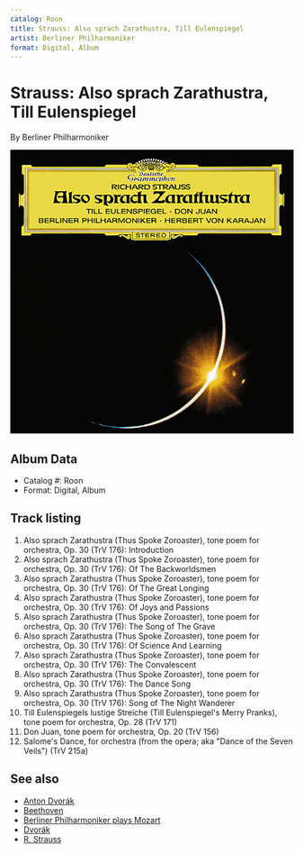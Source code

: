 ```yaml
---
catalog: Roon
title: Strauss: Also sprach Zarathustra, Till Eulenspiegel
artist: Berliner Philharmoniker
format: Digital, Album
---
```


# Strauss: Also sprach Zarathustra, Till Eulenspiegel

By Berliner Philharmoniker

![](../../assets/albumcovers/Berliner_Philharmoniker-Strauss-_Also_sprach_Zarathustra__Till_Eulenspiegel.png)

## Album Data

- Catalog #: Roon
- Format: Digital, Album


## Track listing


1. Also sprach Zarathustra (Thus Spoke Zoroaster), tone poem for orchestra, Op. 30 (TrV 176): Introduction
2. Also sprach Zarathustra (Thus Spoke Zoroaster), tone poem for orchestra, Op. 30 (TrV 176): Of The Backworldsmen
3. Also sprach Zarathustra (Thus Spoke Zoroaster), tone poem for orchestra, Op. 30 (TrV 176): Of The Great Longing
4. Also sprach Zarathustra (Thus Spoke Zoroaster), tone poem for orchestra, Op. 30 (TrV 176): Of Joys and Passions
5. Also sprach Zarathustra (Thus Spoke Zoroaster), tone poem for orchestra, Op. 30 (TrV 176): The Song of The Grave
6. Also sprach Zarathustra (Thus Spoke Zoroaster), tone poem for orchestra, Op. 30 (TrV 176): Of Science And Learning
7. Also sprach Zarathustra (Thus Spoke Zoroaster), tone poem for orchestra, Op. 30 (TrV 176): The Convalescent
8. Also sprach Zarathustra (Thus Spoke Zoroaster), tone poem for orchestra, Op. 30 (TrV 176): The Dance Song
9. Also sprach Zarathustra (Thus Spoke Zoroaster), tone poem for orchestra, Op. 30 (TrV 176): Song of The Night Wanderer
10. Till Eulenspiegels lustige Streiche (Till Eulenspiegel's Merry Pranks), tone poem for orchestra, Op. 28 (TrV 171)
11. Don Juan, tone poem for orchestra, Op. 20 (TrV 156)
12. Salome's Dance, for orchestra (from the opera; aka "Dance of the Seven Veils") (TrV 215a)


## See also

- [Anton Dvorák](Anton_Dvorák_-_Violin_Concerto_-_Romance_-_Mazurka_-_Humoresque.md)
- [Beethoven](Beethoven_-_9_Symphonies_1963.md)
- [Berliner Philharmoniker plays Mozart](Berliner_Philharmoniker_plays_Mozart.md)
- [Dvorák](Dvorák-_Symphony_No_9_-_Smetana-_Die_Moldau_Édition_Studio_Masters.md)
- [R. Strauss](R_Strauss_-_Also_sprach_Zarathustra.md)
